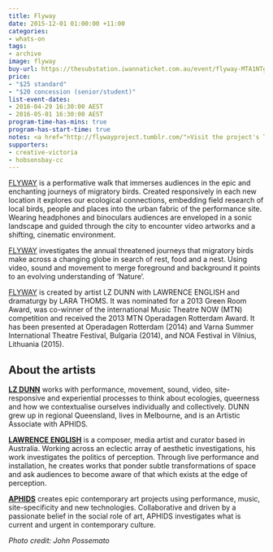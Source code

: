 ```yaml
---
title: Flyway
date: 2015-12-01 01:00:00 +11:00
categories:
- whats-on
tags:
- archive
image: flyway
buy-url: https://thesubstation.iwannaticket.com.au/event/flyway-MTA1NTg
price:
- "$25 standard"
- "$20 concession (senior/student)"
list-event-dates:
- 2016-04-29 16:30:00 AEST
- 2016-05-01 16:30:00 AEST
program-time-has-mins: true
program-has-start-time: true
notes: <a href="http://flywayproject.tumblr.com/">Visit the project's Tumblr</a>
supporters:
- creative-victoria
- hobsonsbay-cc
---
```


<!-- http://thesubstation.org.au/show/flyway/ -->

[FLYWAY](http://lizdunn.link/Flyway) is a performative walk that immerses audiences in the epic and enchanting journeys of migratory birds. Created responsively in each new location it explores our ecological connections, embedding field research of local birds, people and places into the urban fabric of the performance site. Wearing headphones and binoculars audiences are enveloped in a sonic landscape and guided through the city to encounter video artworks and a shifting, cinematic environment.

[FLYWAY](http://lizdunn.link/Flyway) investigates the annual threatened journeys that migratory birds make across a changing globe in search of rest, food and a nest. Using video, sound and movement to merge foreground and background it points to an evolving understanding of ‘Nature’.

[FLYWAY](http://lizdunn.link/Flyway) is created by artist LZ DUNN with LAWRENCE ENGLISH and dramaturgy by LARA THOMS. It was nominated for a 2013 Green Room Award, was co-winner of the international Music Theatre NOW (MTN) competition and received the 2013 MTN Operadagen Rotterdam Award. It has been presented at Operadagen Rotterdam (2014) and Varna Summer International Theatre Festival, Bulgaria (2014), and NOA Festival in Vilnius, Lithuania (2015).

## About the artists

[**LZ DUNN**](http://lizdunn.link/Lz-Dunn) works with performance, movement, sound, video, site-responsive and experiential processes to think about ecologies, queerness and how we contextualise ourselves individually and collectively. DUNN grew up in regional Queensland, lives in Melbourne, and is an Artistic Associate with APHIDS.

[**LAWRENCE ENGLISH**](http://lawrenceenglish.com/) is a composer, media artist and curator based in Australia. Working across an eclectic array of aesthetic investigations, his work investigates the politics of perception. Through live performance and installation, he creates works that ponder subtle transformations of space and ask audiences to become aware of that which exists at the edge of perception.

[**APHIDS**](http://www.aphids.net/) creates epic contemporary art projects using performance, music, site-specificity and new technologies. Collaborative and driven by a passionate belief in the social role of art, APHIDS investigates what is current and urgent in contemporary culture.

_Photo credit: John Possemato_
